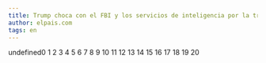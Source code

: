 ```yaml
---
title: Trump choca con el FBI y los servicios de inteligencia por la trama rusa
author: elpais.com
tags: en
---
```


undefined0
1
2
3
4
5
6
7
8
9
10
11
12
13
14
15
16
17
18
19
20

